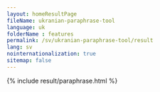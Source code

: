 ```yaml
---
layout: homeResultPage
fileName: ukranian-paraphrase-tool
language: uk
folderName : features
permalink: /sv/ukranian-paraphrase-tool/result
lang: sv
nointernationalization: true
sitemap: false
---
```

{% include result/paraphrase.html %}

<script src="/js/result/paraprashing.js" data-foldername="{{page.folderName}}" data-lang="{{page.lang}}"></script>